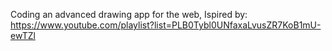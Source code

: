 Coding an advanced drawing app for the web, Ispired by:
https://www.youtube.com/playlist?list=PLB0Tybl0UNfaxaLvusZR7KoB1mU-ewTZl
